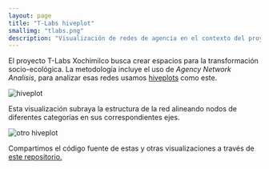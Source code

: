 ```yaml
---
layout: page
title: "T-Labs hiveplot"
smallimg: "tlabs.png"
description: "Visualización de redes de agencia en el contexto del proyecto T-Labs."
---
```


El proyecto T-Labs Xochimilco busca crear espacios para la
transformación socio-ecológica.  La metodología incluye el uso de
*Agency Network Analisis*, para analizar esas redes
usamos [hiveplots](http://hiveplot.com) como este.

![hiveplot](/showcase/tlabs.png)

Esta visualización subraya la estructura de la red alineando nodos de
diferentes categorías en sus correspondientes ejes.

![otro hiveplot](https://github.com/sostenibilidad-unam/tlabs/raw/master/plots/agency_actioncats.png)

Compartimos el código fuente de estas y otras
visualizaciones a través de
[este repositorio.](http://github.com/sostenibilidad-unam/tlabs)

